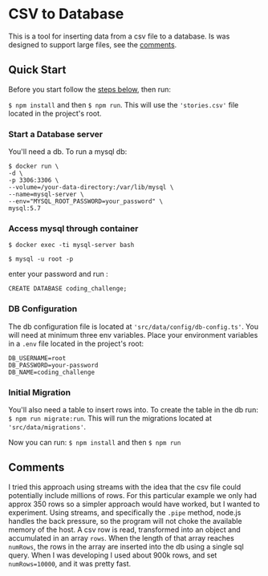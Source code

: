 # CSV to Database

This is a tool for inserting data from a csv file to a database. Is was designed to support large files, see the [comments](https://github.com/svegalopez/data-migration-tool/blob/master/README.md#comments).

## Quick Start

Before you start follow the [steps below](https://github.com/svegalopez/data-migration-tool/blob/master/README.md#start-a-database-server), then run:

```$ npm install``` and then ```$ npm run```. This will use the ```'stories.csv'``` file located in the project's root.

### Start a Database server

You'll need a db. To run a mysql db:

```
$ docker run \
-d \
-p 3306:3306 \
--volume=/your-data-directory:/var/lib/mysql \
--name=mysql-server \
--env="MYSQL_ROOT_PASSWORD=your_password" \
mysql:5.7
```
### Access mysql through container
```
$ docker exec -ti mysql-server bash
```

```
$ mysql -u root -p
```

enter your password and run :
```
CREATE DATABASE coding_challenge;
```
### DB Configuration

The db configuration file is located at ```'src/data/config/db-config.ts'```.
You will need at minimum three env variables. 
Place your environment variables in a ```.env``` file located in the project's root: 

```
DB_USERNAME=root
DB_PASSWORD=your-password
DB_NAME=coding_challenge
```

### Initial Migration

You'll also need a table to insert rows into. 
To create the table in the db run: ```$ npm run migrate:run```.
This will run the migrations located at ```'src/data/migrations'```.

Now you can run: ```$ npm install``` and then ```$ npm run```

## Comments 

I tried this approach using streams with the idea that the csv file could potentially include millions of rows.
For this particular example we only had approx 350 rows so a simpler approach would have worked, but I wanted to experiment.
Using streams, and specifically the ```.pipe``` method, node.js handles the back pressure, so the program will not choke the available memory of the host. A csv row is read, transformed into an object and accumulated in an array ```rows```.
When the length of that array reaches ```numRows```, the rows in the array are inserted into the db using a single sql query.
When I was developing I used about 900k rows, and set ```numRows=10000```, and it was pretty fast.


